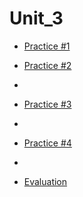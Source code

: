 # Unit_3

* [Practice #1](https://github.com/ArturoCeron/DataMining/tree/Unit_3/Unit_3/Practice/Practice_1)

* [Practice #2](https://github.com/ArturoCeron/DataMining/tree/Unit_3/Unit_3/Practice/Practice_2)
* 
* [Practice #3](https://github.com/ArturoCeron/DataMining/tree/Unit_3/Unit_3/Practice/Practice_3)
* 
* [Practice #4](https://github.com/ArturoCeron/DataMining/tree/Unit_3/Unit_3/Practice/Practice_4)
* 
* [Evaluation](https://github.com/ArturoCeron/DataMining/tree/Unit_3/Unit_3/Evaluation)
